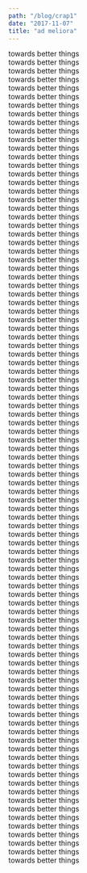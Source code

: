 ```yaml
---
path: "/blog/crap1"
date: "2017-11-07"
title: "ad meliora"
---
```

towards better things	
towards better things	
towards better things	
towards better things	
towards better things	
towards better things	
towards better things	
towards better things	
towards better things	
towards better things	
towards better things	
towards better things	
towards better things	
towards better things	
towards better things	
towards better things	
towards better things	
towards better things	
towards better things	
towards better things	
towards better things	
towards better things	
towards better things	
towards better things	
towards better things	
towards better things	
towards better things	
towards better things	
towards better things	
towards better things	
towards better things	
towards better things	
towards better things	
towards better things	
towards better things	
towards better things	
towards better things	
towards better things	
towards better things	
towards better things	
towards better things	
towards better things	
towards better things	
towards better things	
towards better things	
towards better things	
towards better things	
towards better things	
towards better things	
towards better things	
towards better things	
towards better things	
towards better things	
towards better things	
towards better things	
towards better things	
towards better things	
towards better things	
towards better things	
towards better things	
towards better things	
towards better things	
towards better things	
towards better things	
towards better things	
towards better things	
towards better things	
towards better things	
towards better things	
towards better things	
towards better things	
towards better things	
towards better things	
towards better things	
towards better things	
towards better things	
towards better things	
towards better things	
towards better things	
towards better things	
towards better things	
towards better things	
towards better things	
towards better things	
towards better things	
towards better things	
towards better things	
towards better things	
towards better things	
towards better things	
towards better things	
towards better things	
towards better things	
towards better things	
towards better things	